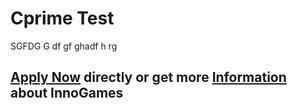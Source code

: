 <h1>Cprime Test</h1>
SGFDG
G
df
gf
ghadf
h
rg


<h2><a href="https://jobs.eu.lever.co/leverdemo/09a72b54-c961-47ef-84c8-e32c12caeac1/apply">Apply Now</a> directly or get more <a href="https://jobs.eu.lever.co/leverdemo/09a72b54-c961-47ef-84c8-e32c12caeac1">Information</a> about InnoGames</h2>